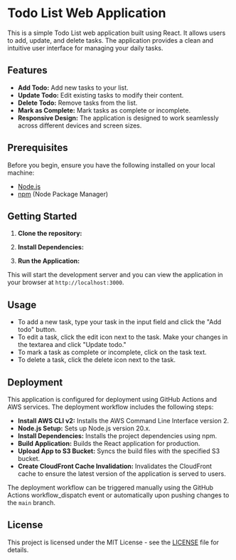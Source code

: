 # Todo List Web Application

This is a simple Todo List web application built using React. It allows users to add, update, and delete tasks. The application provides a clean and intuitive user interface for managing your daily tasks.

## Features

- **Add Todo:** Add new tasks to your list.
- **Update Todo:** Edit existing tasks to modify their content.
- **Delete Todo:** Remove tasks from the list.
- **Mark as Complete:** Mark tasks as complete or incomplete.
- **Responsive Design:** The application is designed to work seamlessly across different devices and screen sizes.

## Prerequisites

Before you begin, ensure you have the following installed on your local machine:

- [Node.js](https://nodejs.org/)
- [npm](https://www.npmjs.com/) (Node Package Manager)

## Getting Started

1. **Clone the repository:**

2. **Install Dependencies:**

3. **Run the Application:**

This will start the development server and you can view the application in your browser at `http://localhost:3000`.

## Usage

- To add a new task, type your task in the input field and click the "Add todo" button.
- To edit a task, click the edit icon next to the task. Make your changes in the textarea and click "Update todo."
- To mark a task as complete or incomplete, click on the task text.
- To delete a task, click the delete icon next to the task.

## Deployment

This application is configured for deployment using GitHub Actions and AWS services. The deployment workflow includes the following steps:

- **Install AWS CLI v2:** Installs the AWS Command Line Interface version 2.
- **Node.js Setup:** Sets up Node.js version 20.x.
- **Install Dependencies:** Installs the project dependencies using npm.
- **Build Application:** Builds the React application for production.
- **Upload App to S3 Bucket:** Syncs the build files with the specified S3 bucket.
- **Create CloudFront Cache Invalidation:** Invalidates the CloudFront cache to ensure the latest version of the application is served to users.

The deployment workflow can be triggered manually using the GitHub Actions workflow_dispatch event or automatically upon pushing changes to the `main` branch.

## License

This project is licensed under the MIT License - see the [LICENSE](LICENSE) file for details.
